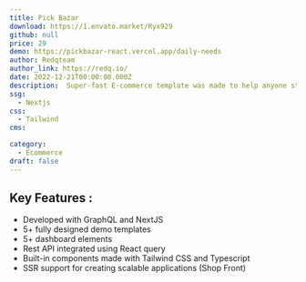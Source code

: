 ```yaml
---
title: Pick Bazar
download: https://1.envato.market/Ryx929
github: null
price: 29
demo: https://pickbazar-react.vercel.app/daily-needs
author: Redqteam 
author_link: https://redq.io/
date: 2022-12-21T00:00:00.000Z
description:  Super-fast E-commerce template was made to help anyone start their very own online store at ease. Built with React, NextJS, TypeScript, GraphQL, NeXt JS & Tailwind Cs.
ssg:
  - Nextjs
css:
  - Tailwind
cms:

category:
  - Ecommerce
draft: false
---
```

## Key Features :

- Developed with GraphQL and NextJS
- 5+ fully designed demo templates
- 5+ dashboard elements
- Rest API integrated using React query
- Built-in components made with Tailwind CSS and Typescript
- SSR support for creating scalable applications (Shop Front)
